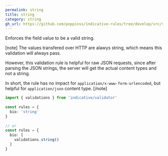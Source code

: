 ```yaml
---
permalink: string
title: string
category: string
gh_url: https://github.com/poppinss/indicative-rules/tree/develop/src/validations/string/string.ts
---
```


Enforces the field value to be a valid string.
 
[note]
  The values transfered over HTTP are alawys string, which means this
  validation will always pass.
 
  However, this validation rule is helpful for raw JSON requests, since
  after parsing the JSON strings, the server will get the actual content
  types and not a string.
 
  In short, the rule has no impact for `application/x-www-form-urlencoded`, but
  helpful for `application/json` content type.
[/note]
 
```ts
import { validations } from 'indicative/validator'
 
const rules = {
  bio: 'string'
}
 
// or
const rules = {
  bio: [
    validations.string()
  ]
}
```